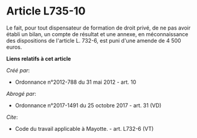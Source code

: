 # Article L735-10

Le fait, pour tout dispensateur de formation de droit privé, de ne pas avoir établi un bilan, un compte de résultat et une
annexe, en méconnaissance des dispositions de l'article L. 732-6, est puni d'une amende de 4 500 euros.

**Liens relatifs à cet article**

_Créé par_:

  - Ordonnance n°2012-788 du 31 mai 2012 - art. 10

_Abrogé par_:

  - Ordonnance n°2017-1491 du 25 octobre 2017 - art. 31 (VD)

_Cite_:

  - Code du travail applicable à Mayotte. - art. L732-6 (VT)
